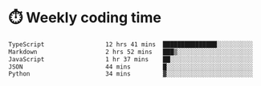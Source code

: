 
# :stopwatch: Weekly coding time
<!--START_SECTION:waka-->

```txt
TypeScript                 12 hrs 41 mins  ███████████████░░░░░░░░░░   59.70 %
Markdown                   2 hrs 52 mins   ███▒░░░░░░░░░░░░░░░░░░░░░   13.53 %
JavaScript                 1 hr 37 mins    ██░░░░░░░░░░░░░░░░░░░░░░░   07.61 %
JSON                       44 mins         █░░░░░░░░░░░░░░░░░░░░░░░░   03.47 %
Python                     34 mins         ▓░░░░░░░░░░░░░░░░░░░░░░░░   02.73 %
```

<!--END_SECTION:waka-->


<!-- <p> <img src="https://github-readme-stats.vercel.app/api?username=cozgerest&show_icons=true&hide_border=false" />  </p> -->

